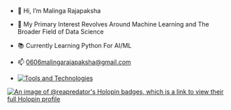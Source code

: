 - 👋 Hi, I’m Malinga Rajapaksha
- 👀 My Primary Interest Revolves Around Machine Learning and The Broader Field of Data Science
- 📚 Currently Learning Python For AI/ML
- 📫 0606malingarajapaksha@gmail.com

- [![Tools and Technologies](https://skillicons.dev/icons?i=py,js,html,css,azure,PHP,StackOverflow,tensorflow,vscode,wordpress)](https://skillicons.dev)

[![An image of @reapredator's Holopin badges, which is a link to view their full Holopin profile](https://holopin.me/reapredator)](https://holopin.io/@reapredator)
